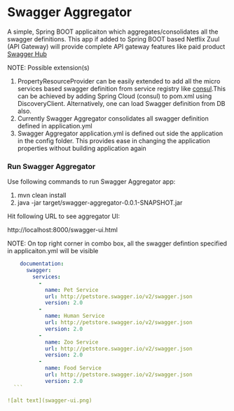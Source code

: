 # Swagger Aggregator

  A simple, Spring BOOT applicaiton which aggregates/consolidates all the swagger definitions.
  This app if added to Spring BOOT based Netflix Zuul (API Gateway) will provide complete API gateway features like 
  paid product [Swagger Hub](https://swaggerhub.com)
  
  NOTE: Possible extension(s)
  1. PropertyResourceProvider can be easily extended to add all the micro services based swagger definition
     from service registry like [consul](https://www.consul.io).This can be achieved by adding Spring Cloud 
     (consul) to pom.xml using DiscoveryClient. Alternatively, one can load Swagger definition from DB also.
  2. Currently Swagger Aggregator consolidates all swagger definition defined in application.yml
  3. Swagger Aggregator application.yml is defined out side the application in the config folder. This provides ease in 
     changing the application properties without building application again
     
   ### Run Swagger Aggregator
    
   Use following commands to run Swagger Aggregator app:
   
   1. mvn clean install
   2. java -jar target/swagger-aggregator-0.0.1-SNAPSHOT.jar 
   
   Hit following URL to see aggregator UI:
   
   http://localhost:8000/swagger-ui.html
   
   NOTE: On top right corner in combo box, all the swagger defintion specified in applicaiton.yml will be visible
    
   ``` yaml
       documentation:
         swagger:
           services:
             -
               name: Pet Service
               url: http://petstore.swagger.io/v2/swagger.json
               version: 2.0
             -
               name: Human Service
               url: http://petstore.swagger.io/v2/swagger.json
               version: 2.0
             -
               name: Zoo Service
               url: http://petstore.swagger.io/v2/swagger.json
               version: 2.0
             -
               name: Food Service
               url: http://petstore.swagger.io/v2/swagger.json
               version: 2.0
     ```
   
   ![alt text](swagger-ui.png)
       
   
    